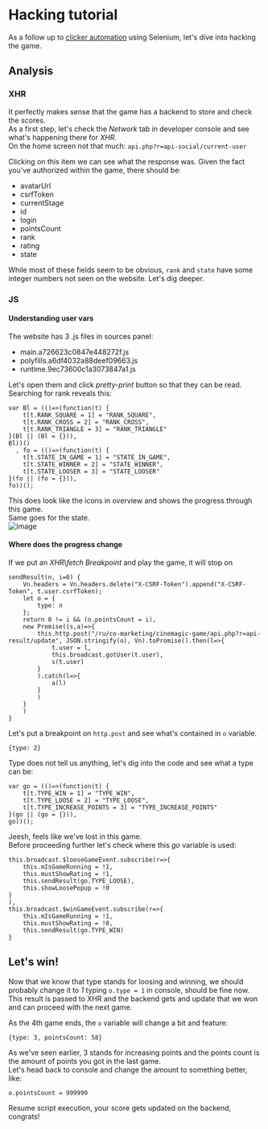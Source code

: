 # Hacking tutorial
As a follow up to [clicker automation](../../) using Selenium, let's dive into hacking the game.

## Analysis
### XHR
It perfectly makes sense that the game has a backend to store and check the scores.\
As a first step, let's check the _Network_ tab in developer console and see what's happening there for *XHR*.\
On the home screen not that much:
`api.php?r=api-social/current-user`

Clicking on this item we can see what the response was. Given the fact you've authorized within the game, there should be:
* avatarUrl
* csrfToken
* currentStage
* id
* login
* pointsCount
* rank
* rating
* state

While most of these fields seem to be obvious, `rank` and `state` have some integer numbers not seen on the website. Let's dig deeper.

### JS
#### Understanding user vars
The website has 3 .js files in sources panel:
* main.a726623c0847e448272f.js
* polyfills.a6df4032a88deef09663.js
* runtime.9ec73600c1a3073847a1.js

Let's open them and click *pretty-print* button so that they can be read.\
Searching for rank reveals this:
```JS {r, attr.source='.numberLines startFrom="11541"'}
var Bl = (()=>(function(t) {
	t[t.RANK_SQUARE = 1] = "RANK_SQUARE",
	t[t.RANK_CROSS = 2] = "RANK_CROSS",
	t[t.RANK_TRIANGLE = 3] = "RANK_TRIANGLE"
}(Bl || (Bl = {})),
Bl))()
  , fo = (()=>(function(t) {
	t[t.STATE_IN_GAME = 1] = "STATE_IN_GAME",
	t[t.STATE_WINNER = 2] = "STATE_WINNER",
	t[t.STATE_LOOSER = 3] = "STATE_LOOSER"
}(fo || (fo = {})),
fo))();
```
This does look like the icons in overview and shows the progress through this game.\
Same goes for the state.\
![image](https://user-images.githubusercontent.com/32206956/141380915-77e30d91-e32d-42c5-afd1-9e3c9f3a1f17.png)

#### Where does the progress change
If we put an *XHR\fetch Breakpoint* and play the game, it will stop on
```JS {r, attr.source='.numberLines startFrom="11653"'}
sendResult(n, i=0) {
	Vn.headers = Vn.headers.delete("X-CSRF-Token").append("X-CSRF-Token", t.user.csrfToken);
	let o = {
		type: n
	};
	return 0 != i && (o.pointsCount = i),
	new Promise((s,a)=>{
		this.http.post("/ru/co-marketing/cinemagic-game/api.php?r=api-result/update", JSON.stringify(o), Vn).toPromise().then(l=>{
			t.user = l,
			this.broadcast.gotUser(t.user),
			s(t.user)
		}
		).catch(l=>{
			a(l)
		}
		)
	}
	)
}
```

Let's put a breakpoint on `http.post` and see what's contained in `o` variable.
```JS
{type: 2}
```
Type does not tell us anything, let's dig into the code and see what a type can be:
```JS {r, attr.source='.numberLines startFrom="11982"'}
var go = (()=>(function(t) {
	t[t.TYPE_WIN = 1] = "TYPE_WIN",
	t[t.TYPE_LOOSE = 2] = "TYPE_LOOSE",
	t[t.TYPE_INCREASE_POINTS = 3] = "TYPE_INCREASE_POINTS"
}(go || (go = {})),
go))();
```
Jeesh, feels like we've lost in this game.\
Before proceeding further let's check where this *go* variable is used:
```JS {r, attr.source='.numberLines startFrom="14809"'}
this.broadcast.$looseGameEvent.subscribe(r=>{
	this.mIsGameRunning = !1,
	this.mustShowRating = !1,
	this.sendResult(go.TYPE_LOOSE),
	this.showLoosePopup = !0
}
),
this.broadcast.$winGameEvent.subscribe(r=>{
	this.mIsGameRunning = !1,
	this.mustShowRating = !0,
	this.sendResult(go.TYPE_WIN)
}
```

## Let's win!
Now that we know that type stands for loosing and winning, we should probably change it to *1* typing `o.type = 1` in console, 
should be fine now. This result is passed to XHR and the backend gets and update that we won and can proceed with the next game.

As the 4th game ends, the `o` variable will change a bit and feature:
```JS
{type: 3, pointsCount: 58}
```
As we've seen earlier, 3 stands for increasing points and the points count is the amount of points you got in the last game.\
Let's head back to console and change the amount to something better, like:
```JS
o.pointsCount = 999999
```
Resume script execution, your score gets updated on the backend, congrats!
